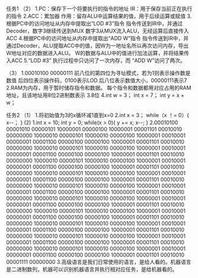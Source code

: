 任务1
（2）
1.PC：保存下一个将要执行的指令的地址
  IR：用于保存当前正在执行的指令
2.ACC：累加器
作用：留存ALU中运算结果的值，用于后续运算或赋值
3.根据PC中的访问地址从内存中提取出“LOD #3”指令
指令传送到IR中，并通过Decoder，数字3继续传送到MUX
数字3从MUX流入ALU，无经运算后直接传入ACC
4.根据PC中的访问地址从内存中提取出“ADD W”指令
指令传送到IR中，并通过Decoder，ALU提取ACC中的值，因W为一地址名所以再次访问内存，导出W地址对应的数据进入ALU。
W的数据与ALU中的值进行加法运算，并将结果传入ACC
5.“LOD #3” 执行过程中只访问了一次内存，而 “ADD W”访问了两次。

（3）
1.00010100 00000111
前八位的第四位为寻址模式，若为1则表示操作数是数值
后四位表示操作码，0100表示LOD
后八位表示数值大小，00000111表示7
2.RAM为内存，用于暂时储存指令和数据。
每个指令和数据都用对应占用的RAM地址，且该地址用8位2进制数表示
3.8位
4.int w = 3；  int x = 7； int y = x + w；

任务2
（1）
1.将初始值为3的x循环减1直到x=0
2.int x = 3；
while（x ！= 0）{
x--；
}
(2)
1.int x = 10; int y = 0;
while(x > 0){
	y += x;
	x--;
}
2.00010100 00001010
  00000101 10000001
  00000100 10000001
  00001101 00010010
  00000000 10000010
  00000101 10000010
  00000100 10000001
  00010001 00000001
  00001100 00000100
  00000100 10000001
  00001101 00010010
  00000000 10000010
  00000101 10000010
  00000100 10000001
  00010001 00000001
  00001100 00000100
  00000100 10000001
  00001101 00010010
  00000000 10000010
  00000101 10000010
  00000100 10000001
  00010001 00000001
  00001100 00000100
  00000100 10000001
  00001101 00010010
  00000000 10000010
  00000101 10000010
  00000100 10000001
  00010001 00000001
  00001100 00000100
  00000100 10000001
  00001101 00010010
  00000000 10000010
  00000101 10000010
  00000100 10000001
  00010001 00000001
  00001100 00000100
  00000100 10000001
  00001101 00010010
  00000000 10000010
  00000101 10000010
  00000100 10000001
  00010001 00000001
  00001100 00000100
  00000100 10000001
  00001101 00010010
  00000000 10000010
  00000101 10000010
  00000100 10000001
  00010001 00000001
  00001100 00000100
  00000100 10000001
  00001101 00010010
  00000000 10000010
  00000101 10000010
  00000100 10000001
  00010001 00000001
  00001100 00000100
  00000100 10000001
  00001101 00010010
  00000000 10000010
  00000101 10000010
  00000100 10000001
  00010001 00000001
  00001100 00000100
  00000100 10000001
  00001101 00010010
  00000000 10000010
  00000101 10000010
  00000100 10000001
  00010001 00000001
  00001100 00000100
  00000100 10000001
  00001101 00010010
  00001111 00000000
3.高级语言是我们日常使用的语言，是给人看的。机器语言是二进制数列，机器可以识别机器语言并执行相对应任务，是给机器看的。